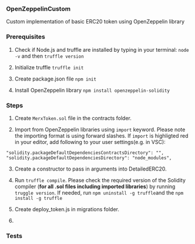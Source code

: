 ### OpenZeppelinCustom
Custom implementation of basic ERC20 token using OpenZeppelin library

### Prerequisites
1. Check if Node.js and truffle are installed by typing in your terminal: `node -v` and then `truffle version`

2. Initialize truffle `truffle init`

3. Create package.json file `npm init`

4. Install OpenZeppelin library `npm install openzeppelin-solidity`

### Steps

1. Create `MerxToken.sol` file in the contracts folder.

2. Import from OpenZeppelin libraries using `import` keyword. Please note the importing format is using forward slashes. 
If `import` is highligted red in your editor, add following to your user settings(e.g. in VSC):
```
"solidity.packageDefaultDependenciesContractsDirectory": "",
"solidity.packageDefaultDependenciesDirectory": "node_modules", 
```

3. Create a constructor to pass in arguments into DetailedERC20.

4. Run `truffle compile`.
Please check the required version of the Solidity compiler (**for all .sol files including imported libraries**) by running `truggle version`.  If needed, run `npm uninstall -g truffle`and the `npm install -g truffle` 

5. Create deploy_token.js in migrations folder. 

6.

### Tests

